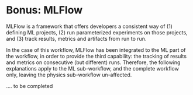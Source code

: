 # Bonus: MLFlow

MLFlow is a framework that offers developers a consistent way of (1) defining ML projects, (2) run parameterized experiments on those projects, and (3) track results, metrics and artifacts from run to run.

In the case of this workflow, MLFlow has been integrated to the ML part of the workflow, in order to provide the third capability: the tracking of results and metrics on consecutive (but different) runs. Therefore, the following explanations apply to the ML sub-workflow, and the complete workflow only, leaving the physics sub-workflow un-affected.

.... to be completed